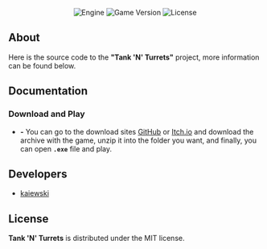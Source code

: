 <p align="center">
   <img src="https://img.shields.io/badge/Engine-Pygame_2.5.0-blueviolet" alt="Engine">
   <img src="https://img.shields.io/badge/Game_Version-b01.15.10-blue" alt="Game Version">
   <img src="https://img.shields.io/badge/License-MIT-success" alt="License">
</p>

## About

Here is the source code to the **"Tank 'N' Turrets"** project, more information can be found below.

## Documentation

### Download and Play
- **-** You can go to the download sites [GitHub](https://github.com/kaiewski/tank-creator) or [Itch.io](https://github.com/kaiewski/tank-creator) and download the archive with the game, unzip it into the folder you want, and finally, you can open **`.exe`** file and play.

## Developers

- [kaiewski](https://github.com/kaiewski)

## License

**Tank 'N' Turrets** is distributed under the MIT license.
